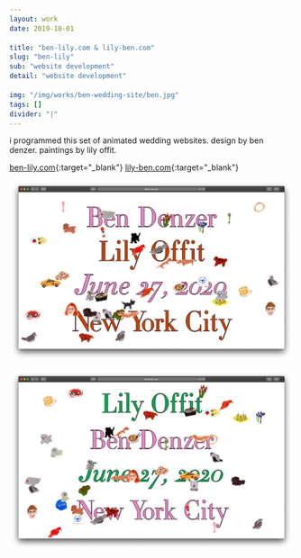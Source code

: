 ```yaml
---
layout: work
date: 2019-10-01

title: "ben-lily.com & lily-ben.com"
slug: "ben-lily"
sub: "website development"
detail: "website development"

img: "/img/works/ben-wedding-site/ben.jpg"
tags: []
divider: "|"
---
```


i programmed this set of animated wedding websites. design by ben denzer. paintings by lily offit.

[ben-lily.com](ben-lily.com){:target="_blank"}
[lily-ben.com](lily-ben.com){:target="_blank"}

![ben website](/img/works/ben-wedding-site/ben.jpg)

![ben website](/img/works/ben-wedding-site/lily.jpg)
